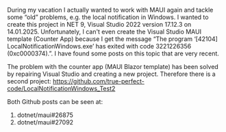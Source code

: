 During my vacation I actually wanted to work with MAUI again and tackle some “old” problems, e.g. the local notification in Windows. I wanted to create this project in NET 9, Visual Studio 2022 version 17.12.3 on 14.01.2025. Unfortunately, I can't even create the Visual Studio MAUI template (Counter App) because I get the message “The program ‘[42104] LocalNotificationWindows.exe’ has exited with code 3221226356 (0xc0000374).”. I have found some posts on this topic that are very recent.

The problem with the counter app (MAUI Blazor template) has been solved by repairing Visual Studio and creating a new project. Therefore there is a second project: https://github.com/true-perfect-code/LocalNotificationWindows_Test2

Both Github posts can be seen at:

1. dotnet/maui#26875
2. dotnet/maui#27092
